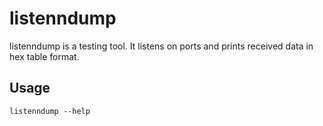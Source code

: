 # listenndump

listenndump is a testing tool. It listens on ports and prints received data in hex table format.

## Usage

```
listenndump --help
```